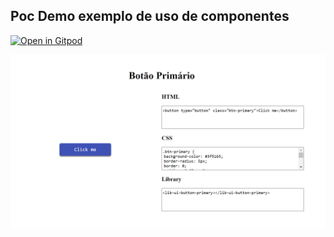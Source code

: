 ## Poc Demo exemplo de uso de componentes

[![Open in Gitpod][open-gitpod-img]][open-gitpod-url]


<div align="center">
    <img width="800" height="auto" src="https://github.com/martins86/poc-angular-gitpod/blob/demo-use-ui-components/exemplo-demo.png?raw=true">
</div>



[open-gitpod-img]: https://gitpod.io/button/open-in-gitpod.svg
[open-gitpod-url]: https://www.gitpod.io/#https://github.com/martins86/poc-angular-gitpod
